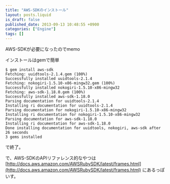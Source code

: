 ```yaml
---
title: "AWS-SDKのインストール"
layout: posts.liquid
is_draft: false
published_date: 2013-09-13 10:48:55 +0900
categories: ["Engine"]
tags: []
---
```


AWS-SDKが必要になったのでmemo

インストールはgemで簡単

    $ gem install aws-sdk
    Fetching: uuidtools-2.1.4.gem (100%)
    Successfully installed uuidtools-2.1.4
    Fetching: nokogiri-1.5.10-x86-mingw32.gem (100%)
    Successfully installed nokogiri-1.5.10-x86-mingw32
    Fetching: aws-sdk-1.18.0.gem (100%)
    Successfully installed aws-sdk-1.18.0
    Parsing documentation for uuidtools-2.1.4
    Installing ri documentation for uuidtools-2.1.4
    Parsing documentation for nokogiri-1.5.10-x86-mingw32
    Installing ri documentation for nokogiri-1.5.10-x86-mingw32
    Parsing documentation for aws-sdk-1.18.0
    Installing ri documentation for aws-sdk-1.18.0
    Done installing documentation for uuidtools, nokogiri, aws-sdk after 26 seconds
    3 gems installed

で終了。

で、AWS-SDKのAPIリファレンス的なやつは [http://docs.aws.amazon.com/AWSRubySDK/latest/frames.html](http://docs.aws.amazon.com/AWSRubySDK/latest/frames.html) にあるっぽいす。


